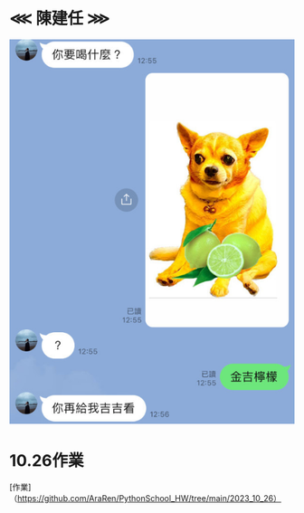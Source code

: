 # ⋘ 陳建任 ⋙
![口渴了嗎?](./金吉檸檬.jpg)

# 10.26作業
[作業] （https://github.com/AraRen/PythonSchool_HW/tree/main/2023_10_26）
